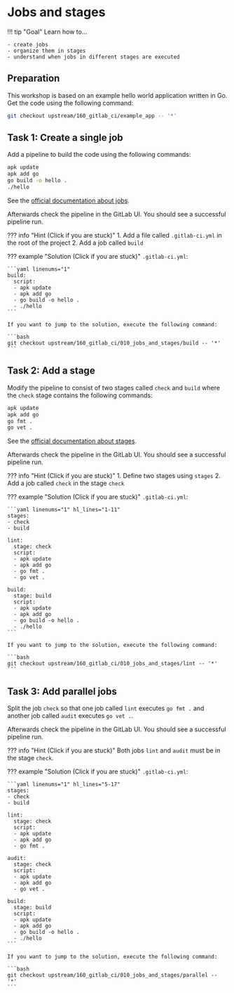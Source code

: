 # Jobs and stages

!!! tip "Goal"
    Learn how to...

    - create jobs
    - organize them in stages
    - understand when jobs in different stages are executed

## Preparation

This workshop is based on an example hello world application written in Go. Get the code using the following command:

```bash
git checkout upstream/160_gitlab_ci/example_app -- '*'
```

## Task 1: Create a single job

Add a pipeline to build the code using the following commands:

```bash
apk update
apk add go
go build -o hello .
./hello
```

See the [official documentation about jobs](https://docs.gitlab.com/ee/ci/jobs/index.html).

Afterwards check the pipeline in the GitLab UI. You should see a successful pipeline run.

??? info "Hint (Click if you are stuck)"
    1. Add a file called `.gitlab-ci.yml` in the root of the project
    2. Add a job called `build`

??? example "Solution (Click if you are stuck)"
    `.gitlab-ci.yml`:

    ```yaml linenums="1"
    build:
      script:
      - apk update
      - apk add go
      - go build -o hello .
      - ./hello
    ```
    
    If you want to jump to the solution, execute the following command:

    ```bash
    git checkout upstream/160_gitlab_ci/010_jobs_and_stages/build -- '*'
    ```

## Task 2: Add a stage

Modify the pipeline to consist of two stages called `check` and `build` where the `check` stage contains the following commands:

```bash
apk update
apk add go
go fmt .
go vet .
```

See the [official documentation about stages](https://docs.gitlab.com/ee/ci/yaml/#stages).

Afterwards check the pipeline in the GitLab UI. You should see a successful pipeline run.

??? info "Hint (Click if you are stuck)"
    1. Define two stages using `stages`
    2. Add a job called `check` in the stage `check`

??? example "Solution (Click if you are stuck)"
    `.gitlab-ci.yml`:

    ```yaml linenums="1" hl_lines="1-11"
    stages:
    - check
    - build

    lint:
      stage: check
      script:
      - apk update
      - apk add go
      - go fmt .
      - go vet .

    build:
      stage: build
      script:
      - apk update
      - apk add go
      - go build -o hello .
      - ./hello
    ```
    
    If you want to jump to the solution, execute the following command:

    ```bash
    git checkout upstream/160_gitlab_ci/010_jobs_and_stages/lint -- '*'
    ```

## Task 3: Add parallel jobs

Split the job `check` so that one job called `lint` executes `go fmt .` and another job called `audit` executes `go vet .`.

Afterwards check the pipeline in the GitLab UI. You should see a successful pipeline run.

??? info "Hint (Click if you are stuck)"
    Both jobs `lint` and `audit` must be in the stage `check`.

??? example "Solution (Click if you are stuck)"
    `.gitlab-ci.yml`:
    
    ```yaml linenums="1" hl_lines="5-17"
    stages:
    - check
    - build

    lint:
      stage: check
      script:
      - apk update
      - apk add go
      - go fmt .

    audit:
      stage: check
      script:
      - apk update
      - apk add go
      - go vet .

    build:
      stage: build
      script:
      - apk update
      - apk add go
      - go build -o hello .
      - ./hello
    ```
    
    If you want to jump to the solution, execute the following command:

    ```bash
    git checkout upstream/160_gitlab_ci/010_jobs_and_stages/parallel -- '*'
    ```

<!-- TODO: error handling (if, || true etc.) -->
